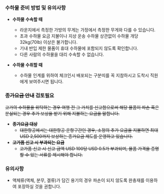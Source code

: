 ### 수하물 준비 방법 및 유의사항

- **수하물 수속할 때**

  - 라운지에서 측정한 가방의 무게는 가정에서 측정한 무게와 다를 수 있습니다.
  - 초과 수하물 요금 지불이나 지상 운송 수하물 상관없이 수하물 개당 32kg(70lb) 이상은 불가합니다.
  - 기내 반입 제한 물품이 휴대 수하물에 포함되지 않도록 확인합니다.
  - 다른 사람의 수하물을 대리 수속할 수 없습니다.

- **수하물 수취할 때**
  - 수하물 인계를 위하여 체크인시 배포되는 구분띠를 꼭 지참하시고 도착시 직원에게 보여주시면 됩니다.

### ~~종가요금 안내~~ 검토필요

~~고가의 수하물을 위탁하는 경우 여행 전 그 가치를 신고함으로써 해당 물품이 파손 혹은 분실되는 경우 추가 보상을 받기 위해 지불하는 요금을 말합니다.~~

- **~~종가요금 대상~~**
  - ~~대한항공에서는 대한항공 운항구간인 경우, 소정의 추가 요금을 지불하면 최대 USD 2,500까지 보상하는 종가요금 제도를 운영하고 있습니다.~~
- **~~고가품 신고 시 부과되는 요금~~**
  - ~~고가품 신고 시 신고 금액 USD 100당 USD 0.5가 부과되며, 물품 가격을 증명할 수 있는 서류를 제시해야 합니다.~~

### 유의사항

- 액체류(액체, 분무, 겔류)가 담긴 용기의 경우 파손이 되지 않도록 완충재를 이용하여 포장하실 것을 권합니다.
